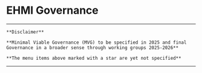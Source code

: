 # EHMI Governance

***

    **Disclaimer** 
    
    **Minimal Viable Governance (MVG) to be specified in 2025 and final Governance in a broader sense through working groups 2025-2026**

    **The menu items above marked with a star are yet not specified**
 ***

